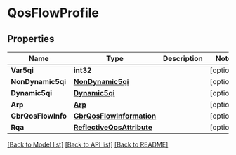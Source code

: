 # QosFlowProfile

## Properties
Name | Type | Description | Notes
------------ | ------------- | ------------- | -------------
**Var5qi** | **int32** |  | [optional] 
**NonDynamic5qi** | [**NonDynamic5qi**](NonDynamic5qi.md) |  | [optional] 
**Dynamic5qi** | [**Dynamic5qi**](Dynamic5qi.md) |  | [optional] 
**Arp** | [**Arp**](Arp.md) |  | [optional] 
**GbrQosFlowInfo** | [**GbrQosFlowInformation**](GbrQosFlowInformation.md) |  | [optional] 
**Rqa** | [**ReflectiveQosAttribute**](ReflectiveQosAttribute.md) |  | [optional] 

[[Back to Model list]](../README.md#documentation-for-models) [[Back to API list]](../README.md#documentation-for-api-endpoints) [[Back to README]](../README.md)


